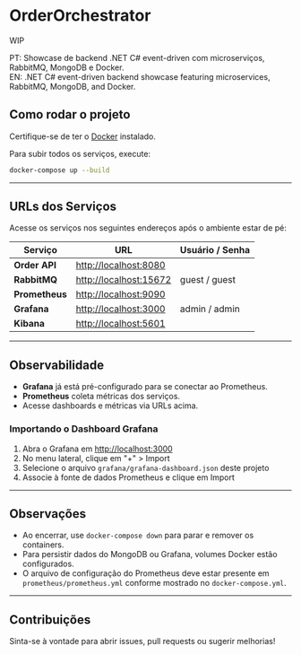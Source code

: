 # OrderOrchestrator
WIP

PT: Showcase de backend .NET C# event-driven com microserviços, RabbitMQ, MongoDB e Docker.\
EN: .NET C# event-driven backend showcase featuring microservices, RabbitMQ, MongoDB, and Docker.

## Como rodar o projeto

Certifique-se de ter o [Docker](https://www.docker.com/products/docker-desktop/) instalado.

Para subir todos os serviços, execute:

```sh
docker-compose up --build
```

---

## URLs dos Serviços

Acesse os serviços nos seguintes endereços após o ambiente estar de pé:

| Serviço             | URL                                             | Usuário / Senha        |
|---------------------|-------------------------------------------------|------------------------|
| **Order API**       | [http://localhost:8080](http://localhost:8080)  |                        |
| **RabbitMQ**        | [http://localhost:15672](http://localhost:15672)| guest / guest          |
| **Prometheus**      | [http://localhost:9090](http://localhost:9090)  |                        |
| **Grafana**         | [http://localhost:3000](http://localhost:3000)  | admin / admin          |
| **Kibana**          | [http://localhost:5601](http://localhost:5601)  |                        |



---

## Observabilidade

- **Grafana** já está pré-configurado para se conectar ao Prometheus.
- **Prometheus** coleta métricas dos serviços.
- Acesse dashboards e métricas via URLs acima.

### Importando o Dashboard Grafana

1. Abra o Grafana em [http://localhost:3000](http://localhost:3000)
2. No menu lateral, clique em "+" > Import
3. Selecione o arquivo `grafana/grafana-dashboard.json` deste projeto
4. Associe à fonte de dados Prometheus e clique em Import
---

## Observações

- Ao encerrar, use `docker-compose down` para parar e remover os containers.
- Para persistir dados do MongoDB ou Grafana, volumes Docker estão configurados.
- O arquivo de configuração do Prometheus deve estar presente em `prometheus/prometheus.yml` conforme mostrado no `docker-compose.yml`.

---

## Contribuições

Sinta-se à vontade para abrir issues, pull requests ou sugerir melhorias!
